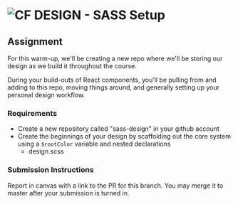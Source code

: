 ![CF](http://i.imgur.com/7v5ASc8.png) DESIGN - SASS Setup
=========================================================

## Assignment
For this warm-up, we'll be creating a new repo where we'll be storing our design as we build it throughout the course.

During your build-outs of React components, you'll be pulling from and adding to this repo, moving things around, and generally setting up your personal design workflow.

### Requirements
* Create a new repository called "sass-design" in your github account
* Create the beginnings of your design by scaffolding out the core system using a `$rootColor` variable and nested declarations
  * design.scss

### Submission Instructions
Report in canvas with a link to the PR for this branch.  You may merge it to master after your submission is turned in.
